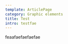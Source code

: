 ```yaml
---
template: ArticlePage
category: Graphic elements
title: Test
intro: testfae
---
```

feaafaefaefaefae
